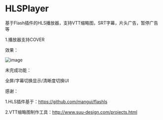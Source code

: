 # HLSPlayer
基于Flash插件的HLS播放器，支持VTT缩略图，SRT字幕，片头广告，暂停广告等


1.播放器支持COVER


效果：


![image](https://github.com/luojianghong/HLSPlayer/blob/master/shots/shot05.png?raw=true)



未完成功能：


全屏/字幕切换显示/清晰度切换UI


感谢：


1.HLS插件基于：https://github.com/mangui/flashls


2.VTT缩略图制作工具：http://www.suu-design.com/projects.html
